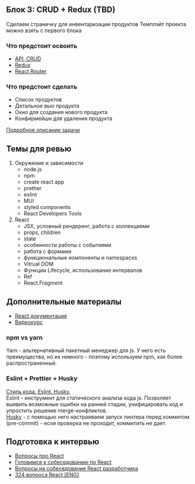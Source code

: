 ## Блок 3: CRUD + Redux  (TBD)

Сделаем страничку для инвентаризации продуктов
Темплэйт проекта можно взять с первого блока

### Что предстоит освоить
- [API, CRUD](https://doka.guide/tools/api/)
- [Redux](https://redux.js.org/)
- [React Router](https://reactrouter.com/en/main)

### Что предстоит сделать
- Список продуктов
- Детальное вью продукта
- Окно для создания нового продукта
- Конфирмейшн для удаления продукта

[Подробное описание задачи](./03-block/03-block.md)

## Темы для ревью

1. Окружение и зависимости
    - node.js
    - npm
    - create react app
    - prettier
    - eslint
    - MUI
    - styled components
    - React Developers Tools
2. React
    - JSX, условный рендеринг, работа с коллекциями
    - props, children
    - state
    - особенности работы с событиями
    - работа с формами
    - функциональные компоненты и namespaces
    - Vitrual DOM
    - Функции Lifecycle, использование интервалов
    - Ref
    - React.Fragment

## Дополнительные материалы
- [React документация](https://ru.reactjs.org/docs/getting-started.html)
- [Видеокурс](https://www.youtube.com/watch?v=GNrdg3PzpJQ)

### npm vs yarn
Yarn - альтернативный пакетный менеджер для js. У него есть преимущества, но их немного - поэтому используем npm, как более распространенный.

### Eslint + Prettier + Husky
[Стиль кода. Eslint. Husky.](https://www.youtube.com/playlist?list=PLlwtdxQXoJAvMeHYm-bMyTECOjKAXLFN0)  
Eslint - инструмент для статического анализа кода js. Позволяет выявить возможные ошибки на ранней стадии, унифицировать код и упростить решение merge-конфликтов.  
[Husky](https://github.com/typicode/husky) - с помощью него настраиваем запуск линтера перед коммитом (pre-commit) - если проверка не проходит, коммитить не дает.

## Подготовка к интервью
- [Вопросы про React](https://medium.com/@kanby/%D0%B2%D0%BE%D0%BF%D1%80%D0%BE%D1%81%D1%8B-%D0%BF%D1%80%D0%BE-react-%D0%BD%D0%B0-%D1%81%D0%BE%D0%B1%D0%B5%D1%81%D0%B5%D0%B4%D0%BE%D0%B2%D0%B0%D0%BD%D0%B8%D0%B8-3bc1f4e021f4)
- [Готовимся к собеседованию по React](https://ru.bitdegree.org/rukovodstvo/react-js/)
- [Вопросы на собеседование React разработчика](https://github.com/likezninjaz/react-ru-interview-questions)
- [324 вопроса React [ENG]](https://github.com/sudheerj/reactjs-interview-questions)



<!-- src
│
├── app.ts                             # Главный файл приложения
│
├── components                         # Папка для компонентов
│   └── product                        # Папка для компонентов связанных с продуктами
│       └── card                       # Папка для карточки продукта
│           └── product-card.component.tsx # Компонента карточки продукта
│
├── data                               # Папка для данных
│   ├── product.data.ts               # Данные продуктов
│   └── product.model.ts               # Модель продукта
│
└── styles                             # Папка для стилей (если требуется)
    └── product-card.styles.ts         # Стили для карточки продукта (styled components) -->
